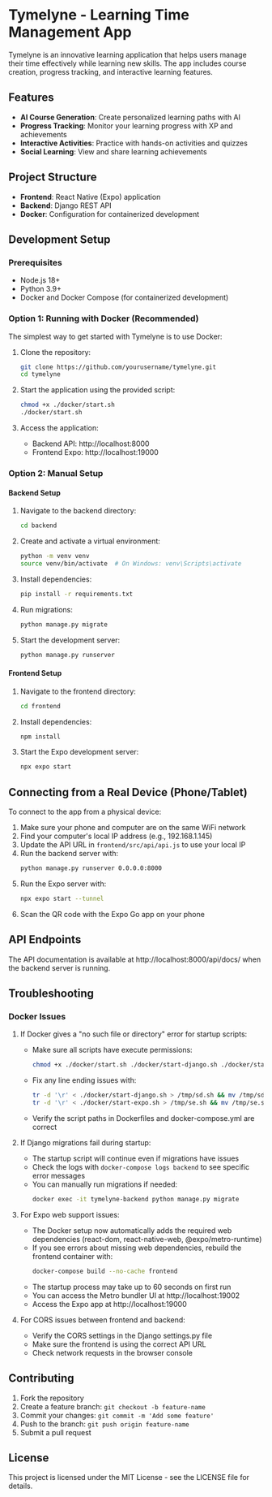 # Tymelyne - Learning Time Management App

Tymelyne is an innovative learning application that helps users manage their time effectively while learning new skills. The app includes course creation, progress tracking, and interactive learning features.

## Features

- **AI Course Generation**: Create personalized learning paths with AI
- **Progress Tracking**: Monitor your learning progress with XP and achievements
- **Interactive Activities**: Practice with hands-on activities and quizzes
- **Social Learning**: View and share learning achievements

## Project Structure

- **Frontend**: React Native (Expo) application
- **Backend**: Django REST API
- **Docker**: Configuration for containerized development

## Development Setup

### Prerequisites

- Node.js 18+
- Python 3.9+
- Docker and Docker Compose (for containerized development)

### Option 1: Running with Docker (Recommended)

The simplest way to get started with Tymelyne is to use Docker:

1. Clone the repository:
   ```bash
   git clone https://github.com/yourusername/tymelyne.git
   cd tymelyne
   ```

2. Start the application using the provided script:
   ```bash
   chmod +x ./docker/start.sh
   ./docker/start.sh
   ```

3. Access the application:
   - Backend API: http://localhost:8000
   - Frontend Expo: http://localhost:19000

### Option 2: Manual Setup

#### Backend Setup

1. Navigate to the backend directory:
   ```bash
   cd backend
   ```

2. Create and activate a virtual environment:
   ```bash
   python -m venv venv
   source venv/bin/activate  # On Windows: venv\Scripts\activate
   ```

3. Install dependencies:
   ```bash
   pip install -r requirements.txt
   ```

4. Run migrations:
   ```bash
   python manage.py migrate
   ```

5. Start the development server:
   ```bash
   python manage.py runserver
   ```

#### Frontend Setup

1. Navigate to the frontend directory:
   ```bash
   cd frontend
   ```

2. Install dependencies:
   ```bash
   npm install
   ```

3. Start the Expo development server:
   ```bash
   npx expo start
   ```

## Connecting from a Real Device (Phone/Tablet)

To connect to the app from a physical device:

1. Make sure your phone and computer are on the same WiFi network
2. Find your computer's local IP address (e.g., 192.168.1.145)
3. Update the API URL in `frontend/src/api/api.js` to use your local IP
4. Run the backend server with: 
   ```bash
   python manage.py runserver 0.0.0.0:8000
   ```
5. Run the Expo server with:
   ```bash
   npx expo start --tunnel
   ```
6. Scan the QR code with the Expo Go app on your phone
   
## API Endpoints

The API documentation is available at http://localhost:8000/api/docs/ when the backend server is running.

## Troubleshooting

### Docker Issues

1. If Docker gives a "no such file or directory" error for startup scripts:
   - Make sure all scripts have execute permissions: 
     ```bash
     chmod +x ./docker/start.sh ./docker/start-django.sh ./docker/start-expo.sh
     ```
   - Fix any line ending issues with:
     ```bash
     tr -d '\r' < ./docker/start-django.sh > /tmp/sd.sh && mv /tmp/sd.sh ./docker/start-django.sh
     tr -d '\r' < ./docker/start-expo.sh > /tmp/se.sh && mv /tmp/se.sh ./docker/start-expo.sh
     ```
   - Verify the script paths in Dockerfiles and docker-compose.yml are correct

2. If Django migrations fail during startup:
   - The startup script will continue even if migrations have issues
   - Check the logs with `docker-compose logs backend` to see specific error messages
   - You can manually run migrations if needed: 
     ```bash
     docker exec -it tymelyne-backend python manage.py migrate
     ```

3. For Expo web support issues:
   - The Docker setup now automatically adds the required web dependencies (react-dom, react-native-web, @expo/metro-runtime)
   - If you see errors about missing web dependencies, rebuild the frontend container with:
     ```bash
     docker-compose build --no-cache frontend
     ```
   - The startup process may take up to 60 seconds on first run
   - You can access the Metro bundler UI at http://localhost:19002
   - Access the Expo app at http://localhost:19000

4. For CORS issues between frontend and backend:
   - Verify the CORS settings in the Django settings.py file
   - Make sure the frontend is using the correct API URL
   - Check network requests in the browser console

## Contributing

1. Fork the repository
2. Create a feature branch: `git checkout -b feature-name`
3. Commit your changes: `git commit -m 'Add some feature'`
4. Push to the branch: `git push origin feature-name`
5. Submit a pull request

## License

This project is licensed under the MIT License - see the LICENSE file for details. 